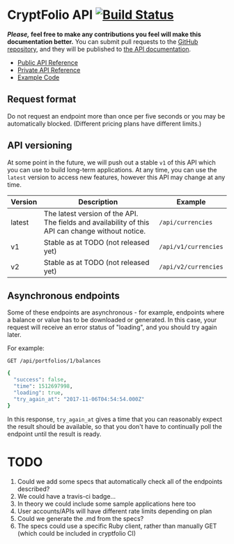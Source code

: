 # CryptFolio API [![Build Status](https://travis-ci.org/cryptfolionz/api.svg?branch=master)](https://travis-ci.org/cryptfolionz/api)

**_Please,_ feel free to make any contributions you feel will make this documentation better.** You can submit pull requests to the [GitHub repository](https://github.com/cryptfolionz/api/), and they will be published to [the API documentation](https://cryptfolionz.github.io/api/).

* [Public API Reference](public/)
* [Private API Reference](private/)
* [Example Code](examples/)

## Request format

Do not request an endpoint more than once per five seconds or you may be automatically blocked. (Different pricing plans have different limits.)

## API versioning

At some point in the future, we will push out a stable `v1` of this API which you can use to build long-term applications. At any time, you can use the `latest` version to access new features, however this API may change at any time.

| Version | Description | Example |
|---------|-------------|---------|
| latest  | The latest version of the API. The fields and availability of this API can change without notice. | `/api/currencies` |
| v1  | Stable as at TODO (not released yet) | `/api/v1/currencies` |
| v2  | Stable as at TODO (not released yet) | `/api/v2/currencies` |

## Asynchronous endpoints

Some of these endpoints are asynchronous - for example, endpoints where a
balance or value has to be downloaded or generated. In this case, your
request will receive an error status of "loading", and you should try again later.

For example:

```
GET /api/portfolios/1/balances
```

```ruby
{
  "success": false,
  "time": 1512697998,
  "loading": true,
  "try_again_at": "2017-11-06T04:54:54.000Z"
}
```

In this response, `try_again_at` gives a time that you can reasonably expect the result should be available, so that you don't have to continually poll the endpoint until the result is ready.

# TODO

1. Could we add some specs that automatically check all of the endpoints described?
1. We could have a travis-ci badge...
1. In theory we could include some sample applications here too
1. User accounts/APIs will have different rate limits depending on plan
1. Could we generate the .md from the specs?
1. The specs could use a specific Ruby client, rather than manually GET (which could be included in cryptfolio CI)
